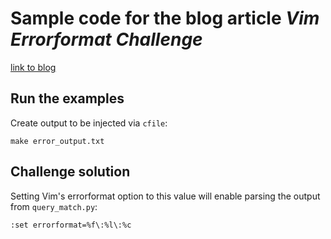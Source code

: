 # Sample code for the blog article *Vim Errorformat Challenge*
[link to blog](http://deardevices.com/2018/04/15/vim-errorformat-challenge/)

## Run the examples
Create output to be injected via `cfile`:
```
make error_output.txt
```

## Challenge solution
Setting Vim's errorformat option to this value will enable parsing the output
from `query_match.py`:
```
:set errorformat=%f\:%l\:%c
```
